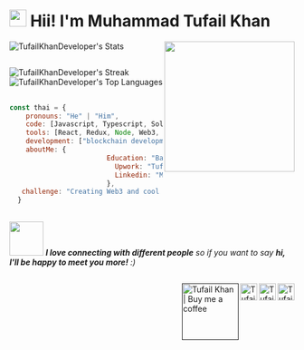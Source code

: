 <h1><img src="https://emojis.slackmojis.com/emojis/images/1531849430/4246/blob-sunglasses.gif?1531849430" width="30"/> Hii! I'm Muhammad Tufail Khan</h1>

![TufailKhanDeveloper's Stats](https://github-readme-stats.vercel.app/api?username=TufailKhanDeveloper&theme=highcontrast&show_icons=true&hide_border=true&count_private=false)   <img align='right' src="https://emojis.slackmojis.com/emojis/images/1643514476/4594/blob-wave.gif?1643514476" width="230">

##
![TufailKhanDeveloper's Streak](https://github-readme-streak-stats.herokuapp.com/?user=TufailKhanDeveloper&theme=highcontrast&hide_border=true)          ![TufailKhanDeveloper's Top Languages](https://github-readme-stats.vercel.app/api/top-langs/?username=TufailKhanDeveloper&theme=highcontrast&show_icons=true&hide_border=true&layout=compact) 
 ##


```javascript
const thai = {
    pronouns: "He" | "Him",
    code: [Javascript, Typescript, Soldity, MERN, Tailwind, Python, Java],
    tools: [React, Redux, Node, Web3, NextJS, Angular, Vue.js],
    development: ["blockchain development", "frontend development", "backend development"],
    aboutMe: {
                        Education: "Bachelor of Computer Science",
                          Upwork: "TufailKhanDeveloper",
                          Linkedin: "Muhammad Tufail Khan"
                        },
   challenge: "Creating Web3 and cool projects as fast as I can."
  }
  ```
##
<img src="https://media.giphy.com/media/LnQjpWaON8nhr21vNW/giphy.gif" width="60"> <em><b>I love connecting with different people</b> so if you want to say <b>hi, I'll be happy to meet you more!</b> :)</em>
##
<a href="https://www.upwork.com/freelancers/tufailkhandeveloper">
  <img align="right" alt="Tufail Khan | Upwork" width="30px" src="https://cdn.worldvectorlogo.com/logos/upwork-roundedsquare-1.svg" />
</a>
<a href="https://www.linkedin.com/in/muhammad-tufail-khan-229310265/">
  <img align="right" alt="Tufail Khan | Linkedin" width="30px" src="https://upload.wikimedia.org/wikipedia/commons/thumb/8/81/LinkedIn_icon.svg/2048px-LinkedIn_icon.svg.png" />
</a>
<a href="https://tuffudevelopment.vercel.app/">
  <img align="right" alt="Tufail Khan | Portfolio" width="30px" src="https://emojis.slackmojis.com/emojis/images/1651008880/58342/web_net.png?1651008880" />
</a>
<a href="">
  <img align="right" alt="Tufail Khan | Buy me a coffee" width="100px" src="https://cdn.buymeacoffee.com/buttons/default-yellow.png" />
</a>
